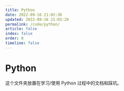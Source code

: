 ```yaml
---
title: Python
date: 2022-09-16 21:02:38
updated: 2022-09-16 21:03:29
permalink: /code/python/
article: false
index: false
order: 0
timeline: false
---
```


# Python

这个文件夹放置在学习/使用 Python 过程中的文档和踩坑。
